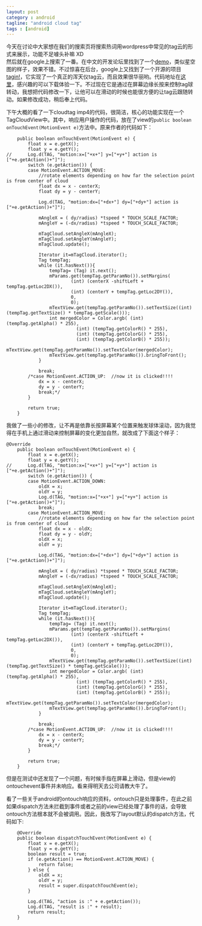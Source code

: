 ```yaml
---
layout: post
category : android
tagline: "android cloud tag"
tags : [android]
---
```

今天在讨论中大家想在我们的搜索页将搜索热词用wordpress中常见的tag云的形式来展示，功能不足噱头补嘛 XD  
然后就在google上搜索了一番。在中文的开发论坛里找到了一个[demo][1]，类似星空图的样子，效果不错。不过惊喜在后台，google上又找到了一个开源的项目[tagin!][2]，它实现了一个真正的浑天仪tag云，而且效果很华丽哟。代码地址在[这里][3]，感兴趣的可以下载体验一下。不过现在它是通过在屏幕边缘长按来控制tag球转动，我想把代码修改一下，让他可以在滑动的时候也能很方便的让tag云跟随转动。如果修改成功，稍后奉上代码。

下午大概的看了一下cloudtag imp4的代码，很简洁，核心的功能实现在一个TagCloudView中。其中，响应用户操作的代码，放在了view的`public boolean onTouchEvent(MotionEvent e)`方法中。原来作者的代码如下：

```
	public boolean onTouchEvent(MotionEvent e) {
		float x = e.getX();
		float y = e.getY();
//		Log.d(TAG, "motion:x=["+x+"] y=["+y+"] action is ["+e.getAction()+"]");
		switch (e.getAction()) {
		case MotionEvent.ACTION_MOVE:	
			//rotate elements depending on how far the selection point is from center of cloud
			float dx = x - centerX;
			float dy = y - centerY;
			
			Log.d(TAG, "motion:dx=["+dx+"] dy=["+dy+"] action is ["+e.getAction()+"]");
			
			mAngleX = ( dy/radius) *tspeed * TOUCH_SCALE_FACTOR;
			mAngleY = (-dx/radius) *tspeed * TOUCH_SCALE_FACTOR;
	    	
			mTagCloud.setAngleX(mAngleX);
	    	mTagCloud.setAngleY(mAngleY);
	    	mTagCloud.update();
	    	
	    	Iterator it=mTagCloud.iterator();
	    	Tag tempTag;
	    	while (it.hasNext()){
	    		tempTag= (Tag) it.next();              
	    		mParams.get(tempTag.getParamNo()).setMargins(	
						(int) (centerX -shiftLeft + tempTag.getLoc2DX()), 
						(int) (centerY + tempTag.getLoc2DY()), 
						0, 
						0);
				mTextView.get(tempTag.getParamNo()).setTextSize((int)(tempTag.getTextSize() * tempTag.getScale()));
				int mergedColor = Color.argb( (int)	(tempTag.getAlpha() * 255), 
						  (int)	(tempTag.getColorR() * 255), 
						  (int)	(tempTag.getColorG() * 255), 
						  (int) (tempTag.getColorB() * 255));
				mTextView.get(tempTag.getParamNo()).setTextColor(mergedColor);
				mTextView.get(tempTag.getParamNo()).bringToFront();
	    	}
			
			break;
		/*case MotionEvent.ACTION_UP:  //now it is clicked!!!!		
			dx = x - centerX;
			dy = y - centerY;			
			break;*/
		}
		
		return true;
	}
```
我做了一些小的修改，让不再是依靠长按屏幕某个位置来触发球体滚动，因为我觉得在手机上通过滑动来控制屏幕的变化更加自然，就改成了下面这个样子：


```
@Override
	public boolean onTouchEvent(MotionEvent e) {
		float x = e.getX();
		float y = e.getY();
//		Log.d(TAG, "motion:x=["+x+"] y=["+y+"] action is ["+e.getAction()+"]");
		switch (e.getAction()) {
		case MotionEvent.ACTION_DOWN:
			oldX = x;
			oldY = y;
			Log.d(TAG, "motion:x=["+x+"] y=["+y+"] action is ["+e.getAction()+"]");
			break;
		case MotionEvent.ACTION_MOVE:	
			//rotate elements depending on how far the selection point is from center of cloud
			float dx = x - oldX;
			float dy = y - oldY;
			oldX = x;
			oldY = y;
			
			Log.d(TAG, "motion:dx=["+dx+"] dy=["+dy+"] action is ["+e.getAction()+"]");
			
			mAngleX = ( dy/radius) *tspeed * TOUCH_SCALE_FACTOR;
			mAngleY = (-dx/radius) *tspeed * TOUCH_SCALE_FACTOR;
	    	
			mTagCloud.setAngleX(mAngleX);
	    	mTagCloud.setAngleY(mAngleY);
	    	mTagCloud.update();
	    	
	    	Iterator it=mTagCloud.iterator();
	    	Tag tempTag;
	    	while (it.hasNext()){
	    		tempTag= (Tag) it.next();              
	    		mParams.get(tempTag.getParamNo()).setMargins(	
						(int) (centerX -shiftLeft + tempTag.getLoc2DX()), 
						(int) (centerY + tempTag.getLoc2DY()), 
						0, 
						0);
				mTextView.get(tempTag.getParamNo()).setTextSize((int)(tempTag.getTextSize() * tempTag.getScale()));
				int mergedColor = Color.argb( (int)	(tempTag.getAlpha() * 255), 
						  (int)	(tempTag.getColorR() * 255), 
						  (int)	(tempTag.getColorG() * 255), 
						  (int) (tempTag.getColorB() * 255));
				mTextView.get(tempTag.getParamNo()).setTextColor(mergedColor);
				mTextView.get(tempTag.getParamNo()).bringToFront();
	    	}
			
			break;
		/*case MotionEvent.ACTION_UP:  //now it is clicked!!!!		
			dx = x - centerX;
			dy = y - centerY;			
			break;*/
		}
		
		return true;
	}
```

但是在测试中还发现了一个问题，有时候手指在屏幕上滑动，但是view的ontouchevent事件并未响应。看来得明天去公司请教大牛了。

看了一些关于android的ontouch响应的资料，ontouch只是处理事件，在此之前如果dispatch方法未拦截到事件或者之前的view已经处理了事件的话，会导致ontouch方法根本就不会被调用。因此，我改写了layout默认的dispatch方法，代码如下:

```
	@Override
	public boolean dispatchTouchEvent(MotionEvent e) {
		float x = e.getX();
		float y = e.getY();
		boolean result = true;
		if (e.getAction() == MotionEvent.ACTION_MOVE) {
			return false;
		} else {
			oldX = x;
			oldY = y;
			result = super.dispatchTouchEvent(e);
		}
		
		Log.d(TAG, "action is :" + e.getAction());
		Log.d(TAG, "result is :" + result);
		return result;
	}

```


[1]: http://www.eyeandroid.com/thread-1313-1-1.html
[2]: https://sites.google.com/site/tagindemo/TagCloud
[3]: https://code.launchpad.net/~saranasr83/tagin/TagCloud
